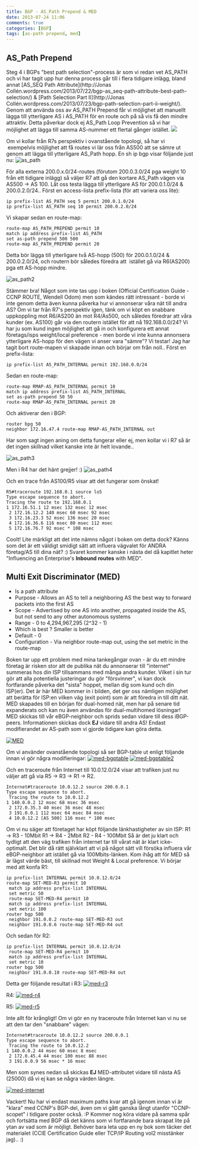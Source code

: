 ```yaml
---
title: BGP - AS_Path Prepend & MED
date: 2013-07-24 11:06
comments: true
categories: [BGP]
tags: [as-path prepend, med]
---
```

AS_Path Prepend
----------------

Steg 4 i BGPs "best path selection"-process är som vi redan vet AS_PATH och vi har tagit upp hur denna process går till i flera tidigare inlägg, bland annat [AS_SEQ Path Attribute](http://Jonas Collén.wordpress.com/2013/07/22/bgp-as_seq-path-attribute-best-path-selection/) & [Path Selection Part II](http://Jonas Collén.wordpress.com/2013/07/23/bgp-path-selection-part-ii-weight/). Genom att använda oss av AS_PATH Prepend får vi möjlighet att manuellt lägga till ytterligare AS i AS_PATH för en route och på så vis få den mindre attraktiv. Detta påverkar dock ej AS_Path Loop Prevention så vi har möjlighet att lägga till samma AS-nummer ett flertal gånger istället. 
![](/assets/images/2013/07/topologylocalpref.jpg) 

Om vi kollar från R7s perspektiv i ovanstående topologi, så har vi  exempelvis möjlighet att få routes vi lär oss från AS500 att se sämre ut genom att lägga till ytterligare AS_Path hopp. En sh ip bgp visar följande just nu: 
![as_path](/assets/images/2013/07/as_path.png) 

För alla externa 200.0.x.0/24-routes (förutom 200.0.3.0/24 pga weight 10 från ett tidigare inlägg) så väljer R7 att gå den kortare AS_Path vägen via AS500 -> AS 100. Låt oss testa lägga till ytterligare AS för 200.0.1.0/24 & 200.0.2.0/24.. Först en access-lista prefix-lista (för att variera oss lite):
```
ip prefix-list AS_PATH seq 5 permit 200.0.1.0/24
ip prefix-list AS_PATH seq 10 permit 200.0.2.0/24
```
Vi skapar sedan en route-map:
```
route-map AS_PATH_PREPEND permit 10
match ip address prefix-list AS_PATH
set as-path prepend 500 500
route-map AS_PATH_PREPEND permit 20
```
Detta bör lägga till ytterligare två AS-hopp (500) för 200.0.1.0/24 & 200.0.2.0/24, och routern bör således föredra att  istället gå via R6(AS200) pga ett AS-hopp mindre. 

![as_path2](/assets/images/2013/07/as_path2.png)

Stämmer bra! Något som inte tas upp i boken (Official Certification Guide - CCNP ROUTE, Wendell Odom) men som kändes rätt intressant - borde vi inte genom detta även kunna påverka hur vi annonserar våra nät till andra AS? Om vi tar från R7's perspektiv igen, tänk om vi köpt en snabbare uppkoppling mot R6/AS200 än mot R4/As500, och således föredrar att våra kunder (ex. AS100) går via den routern istället för att nå 192.168.0.0/24? Vi har ju som kund ingen möjlighet att gå in och konfigurera ett annat företags/isps weight/local preference - men borde vi inte kunna annonsera ytterligare AS-hopp för den vägen vi anser vara "sämre"? Vi testar! Jag har tagit bort route-mapen vi skapade innan och börjar om från noll.. Först en prefix-lista:

`ip prefix-list AS_PATH_INTERNAL permit 192.168.0.0/24`

Sedan en route-map:
```
route-map RMAP-AS_PATH_INTERNAL permit 10
match ip address prefix-list AS_PATH_INTERNAL 
set as-path prepend 50 50
route-map RMAP-AS_PATH_INTERNAL permit 20
```
Och aktiverar den i BGP:
```
router bpg 50
neighbor 172.16.47.4 route-map RMAP-AS_PATH_INTERNAL out
```
Har som sagt ingen aning om detta fungerar eller ej, men kollar vi i R7 så är det ingen skillnad vilket kanske inte är helt lovande.. 

![as_path3](/assets/images/2013/07/as_path3.png)

Men i R4 har det hänt grejjer! :) 
![as_path4](/assets/images/2013/07/as_path41.png) 

Och en trace från AS100/R5 visar att det fungerar som önskat!
```
R5#traceroute 192.168.0.1 source lo5
Type escape sequence to abort.
Tracing the route to 192.168.0.1
1 172.16.51.1 12 msec 132 msec 12 msec
 2 172.16.12.2 140 msec 60 msec 92 msec
 3 172.16.23.3 52 msec 136 msec 20 msec
 4 172.16.36.6 116 msec 80 msec 112 msec
 5 172.16.76.7 92 msec * 108 msec
```
Coolt! Lite märkligt att det inte nämns något i boken om detta dock? Känns som det är ett väldigt smidigt sätt att influera vägvalet för ANDRA företag/AS till dina nät? :) Svaret kommer kanske i nästa del då kapitlet heter "Influencing an Enterprise's **Inbound routes** with MED".

Multi Exit Discriminator (MED)
------------------------------

*   Is a path attribute
*   Purpose - Allows an AS to tell a neighboring AS the best way to forward packets into the first AS
*   Scope - Advertised by one AS into another, propagated inside the AS, but not send to any other autonomous systems
*   Range - 0 to 4,294,967,295 (2^32 - 1)
*   Which is best ? Smaller is better
*   Default - 0
*   Configuration - Via neighbor route-map out, using the set metric in the route-map

Boken tar upp ett problem med mina tankegångar ovan - är du ett mindre företag är risken stor att de publika nät du annonserar till "internet" summeras hos din ISP tillsammans med många andra kunder. Vilket i sin tur gör att alla potentiella justeringar du gör "försvinner", vi kan dock fortfarande påverka det "sista" hoppet, mellan dig som kund och din ISP(er). Det är här MED kommer in i bilden, det ger oss nämligen möjlighet att berätta för ISP:en vilken väg (exit point) som är att föredra in till ditt nät. MED skapades till en början för dual-homed nät, men har på senare tid expanderats och kan nu även användas för dual-multihomed lösningar! MED skickas till vår eBGP-neighbor och sprids sedan vidare till dess iBGP-peers. Informationen skickas dock **EJ** vidare till andra AS! Endast modifierandet av AS-path som vi gjorde tidigare kan göra detta. 

[![MED](/assets/images/2013/07/med.png)](/assets/images/2013/07/med.png) 

Om vi använder ovanstående topologi så ser BGP-table ut enligt följande innan vi gör några modifieringar: 
[![med-bgptable](/assets/images/2013/07/med-bgptable.png)](/assets/images/2013/07/med-bgptable.png) 
[![med-bgptable2](/assets/images/2013/07/med-bgptable2.png)](/assets/images/2013/07/med-bgptable2.png) 

Och en traceroute från Internet till 10.0.12.0/24 visar att trafiken just nu väljer att gå via R5 -> R3 -> R1 -> R2.
```
Internet#traceroute 10.0.12.2 source 200.0.0.1
Type escape sequence to abort.
 Tracing the route to 10.0.12.2
1 140.0.0.2 12 msec 68 msec 36 msec
 2 172.0.35.3 40 msec 36 msec 48 msec
 3 191.0.0.1 112 msec 64 msec 84 msec
 4 10.0.12.2 [AS 500] 116 msec * 100 msec
```
Om vi nu säger att företaget har köpt följande länkhastigheter av sin ISP: R1 -> R3 - 10Mbit R1 -> R4 - 2Mbit R2 - R4 - 100Mbit Så är det ju klart och tydligt att den väg trafiken från internet tar till vårat nät är klart icke-optimalt. Det blir då rätt självklart att vi på något sätt vill försöka influera vår eBGP-neighbor att istället gå via 100Mbits-länken. Kom ihåg att för MED så är lägst värde bäst, till skillnad mot Weight & Local preference. Vi börjar med att konfa R1:
```
ip prefix-list INTERNAL permit 10.0.12.0/24
route-map SET-MED-R3 permit 10
 match ip address prefix-list INTERNAL
 set metric 50
 route-map SET-MED-R4 permit 10
 match ip address prefix-list INTERNAL
 set metric 100
router bgp 500
 neighbor 191.0.0.2 route-map SET-MED-R3 out
 neighbor 191.0.0.6 route-map SET-MED-R4 out
```
Och sedan för R2:
```
ip prefix-list INTERNAL permit 10.0.12.0/24
 route-map SET-MED-R4 permit 10
 match ip address prefix-list INTERNAL
 set metric 10
router bgp 500
 neighbor 191.0.0.10 route-map SET-MED-R4 out
```
Detta ger följande resultat i R3: 
[![med-r3](/assets/images/2013/07/med-r31.png)](/assets/images/2013/07/med-r31.png) 

R4:
[![med-r4](/assets/images/2013/07/med-r41.png)](/assets/images/2013/07/med-r41.png) 

R5: 
[![med-r5](/assets/images/2013/07/med-r51.png)](/assets/images/2013/07/med-r51.png) 

Inte allt för krångligt! Om vi gör en ny traceroute från Internet kan vi nu se att den tar den "snabbare" vägen:
```
Internet#traceroute 10.0.12.2 source 200.0.0.1
Type escape sequence to abort.
 Tracing the route to 10.0.12.2
1 140.0.0.2 44 msec 60 msec 8 msec
 2 172.0.45.4 44 msec 100 msec 88 msec
 3 191.0.0.9 56 msec * 16 msec
```
Men som synes nedan så skickas **EJ** MED-attributet vidare till nästa AS (25000) då vi ej kan se några värden längre. 

[![med-internet](/assets/images/2013/07/med-internet.png)](/assets/images/2013/07/med-internet.png) 

Vackert! Nu har vi endast maximum paths kvar att gå igenom innan vi är "klara" med CCNP's BGP-del, även om vi gått ganska långt utanför "CCNP-scopet" i tidigare poster också. :P Kommer nog köra vidare på samma spår och fortsätta med BGP då det känns som vi fortfarande bara skrapat lite på ytan av vad som är möjligt. Behöver bara leta upp en ny bok som täcker det materialet (CCIE Certification Guide eller TCP/IP Routing vol2 misstänker jag).. :)
